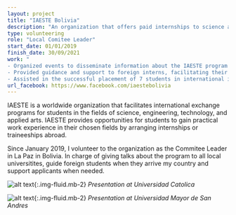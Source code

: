 ```yaml
---
layout: project
title: "IAESTE Bolivia"
description: "An organization that offers paid internships to science and engineering students."
type: volunteering
role: "Local Comitee Leader"
start_date: 01/01/2019
finish_date: 30/09/2021
work: "
- Organized events to disseminate information about the IAESTE program across multiple universities.<br>
- Provided guidance and support to foreign interns, facilitating their adaptation to the local culture.<br>
- Assisted in the successful placement of 7 students in international internships, contributing to their professional development and cross-cultural experience."
url_facebook: https://www.facebook.com/iaestebolivia
---
```


IAESTE is a worldwide organization that facilitates international exchange programs for students in the fields of science, engineering, technology, and applied arts. IAESTE provides opportunities for students to gain practical work experience in their chosen fields by arranging internships or traineeships abroad.

Since January 2019, I volunteer to the organization as the Commitee Leader in La Paz in Bolivia. In charge of giving talks about the program to all local universitites, guide foreign students when they arrive my country and support applicants when needed.

![alt text](/assets/images/projects/iaestebolivia/talk_ucb.JPG "IAESTE Talk"){:.img-fluid.mb-2}
*Presentation at Universidad Catolica*

![alt text](/assets/images/projects/iaestebolivia/talk_umsa.jpg "IAESTE Talk"){:.img-fluid.mb-2}
*Presentation at Universidad Mayor de San Andres*
